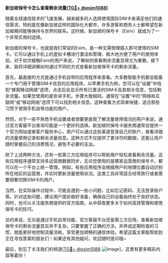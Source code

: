 **新加坡保号卡怎么查看剩余流量[[TG💪+ @esim1088](https://t.me/s/esim1088)]**

随着全球通信技术的飞速发展，越来越多的人选择使用国际SIM卡来满足他们的通信需求。特别是在像新加坡这样的国际化大都市，许多游客和商务人士都希望在新加坡期间能够保持与世界的联系。这时候，新加坡的保号卡（Esim）就成为了一个非常实用的选择。

新加坡的保号卡，也就是我们常说的Esim，是一种无需物理插入即可使用的SIM卡。它可以通过手机上的虚拟卡槽进行激活和管理，极大地方便了用户的使用体验。对于初次接触Esim的用户来说，了解如何查看剩余流量显得尤为重要。接下来，我将详细讲解如何通过不同的方式查看新加坡保号卡的剩余流量。

首先，最直接的方式是通过手机自带的应用程序来查看。大多数智能手机都会配备一个专门用于管理SIM卡信息的应用程序。以苹果手机为例，您可以在“设置”中找到“蜂窝移动网络”选项，点击后会显示所有已激活的SIM卡及其相关信息，包括剩余流量。如果您使用的是安卓手机，步骤大致相同，通常在“设置”中的“网络和互联网”或“移动网络”选项下可以找到相关信息。这种查看方式简单快捷，适合那些习惯于使用手机自带功能的用户。

然而，对于一些不熟悉手机设置或者想要更直观了解流量使用情况的用户来说，通过官方客服平台查询可能是一个更好的选择。新加坡的保号卡服务商通常会提供一个官方网站或者客户服务中心，用户可以通过这些渠道登录自己的账户，查看详细的流量使用记录和剩余流量信息。这种方式不仅提供了更详尽的数据，还能让用户随时掌握自己的消费情况，避免不必要的支出。

除了上述两种方法，还有一些第三方应用程序可以帮助用户轻松查看剩余流量。这些应用程序通常支持多运营商数据同步，无论您使用的是哪家运营商的保号卡，都可以在一个平台上统一管理。例如，有些应用程序会根据用户的地理位置自动识别所在地区的运营商，并实时更新流量使用状况。这类工具非常适合经常旅行或者需要频繁切换SIM卡的用户。

当然，在实际操作过程中，可能会遇到一些小问题，比如忘记密码、无法登录账户等。针对这些问题，建议用户提前做好准备，确保自己的设备始终处于良好状态。同时，也可以关注服务商提供的官方指南，从中获取更多关于如何高效管理和使用保号卡的技巧。

总的来说，无论是通过手机自带功能、官方客服平台还是第三方应用，查看新加坡保号卡的剩余流量其实并不复杂。只要掌握了正确的方法，并养成定期检查的习惯，就能更好地控制流量消耗，享受更加顺畅的通信体验。希望这篇文章能帮助到正在寻找答案的朋友们！如果还有其他疑问，欢迎随时提问哦~

最后，别忘了关注我们的频道[[TG💪+ @esim1088](https://t.me/s/esim1088) ![Image](https://i.postimg.cc/4NQfJmqS/Snipaste-2025-05-13-00-14-12.png)]，这里有更多精彩内容等着你！